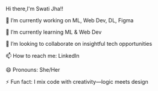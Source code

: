 Hi there,I'm Swati Jha!!

🔭 I’m currently working on ML, Web Dev, DL, Figma

🌱 I’m currently learning ML & Web Dev

👯 I’m looking to collaborate on insightful tech opportunities

📫 How to reach me: LinkedIn

😄 Pronouns: She/Her

⚡ Fun fact: I mix code with creativity—logic meets design 

